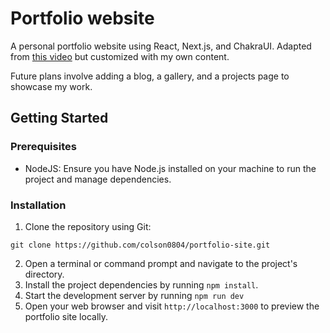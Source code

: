 # Portfolio website 
A personal portfolio website using React, Next.js, and ChakraUI. Adapted from [this video](https://www.youtube.com/watch?v=bSMZgXzC9AA&amp;t=1519s) but customized with my own content.

Future plans involve adding a blog, a gallery, and a projects page to showcase my work. 

## Getting Started 
### Prerequisites 
* NodeJS: Ensure you have Node.js installed on your machine to run the project and manage dependencies.

### Installation 
1. Clone the repository using Git:
```shell
git clone https://github.com/colson0804/portfolio-site.git
```
2. Open a terminal or command prompt and navigate to the project's directory.
3. Install the project dependencies by running `npm install`. 
4. Start the development server by running `npm run dev` 
5. Open your web browser and visit `http://localhost:3000` to preview the portfolio site locally. 
